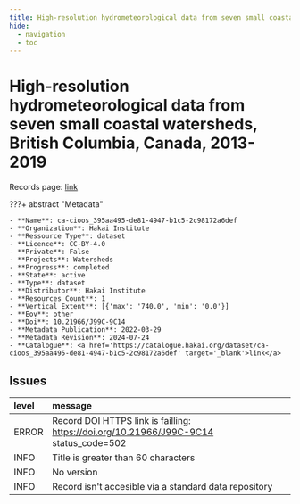 ```yaml
---
title: High-resolution hydrometeorological data from seven small coastal watersheds, British Columbia, Canada, 2013-2019
hide:
  - navigation
  - toc
---
```


# High-resolution hydrometeorological data from seven small coastal watersheds, British Columbia, Canada, 2013-2019

Records page: <a href='https://catalogue.hakai.org/dataset/ca-cioos_395aa495-de81-4947-b1c5-2c98172a6def' target='_blank'>link</a>

???+ abstract "Metadata"

    - **Name**: ca-cioos_395aa495-de81-4947-b1c5-2c98172a6def 
    - **Organization**: Hakai Institute 
    - **Ressource Type**: dataset 
    - **Licence**: CC-BY-4.0 
    - **Private**: False 
    - **Projects**: Watersheds 
    - **Progress**: completed 
    - **State**: active 
    - **Type**: dataset 
    - **Distributor**: Hakai Institute 
    - **Resources Count**: 1 
    - **Vertical Extent**: [{'max': '740.0', 'min': '0.0'}] 
    - **Eov**: other 
    - **Doi**: 10.21966/J99C-9C14 
    - **Metadata Publication**: 2022-03-29 
    - **Metadata Revision**: 2024-07-24 
    - **Catalogue**: <a href='https://catalogue.hakai.org/dataset/ca-cioos_395aa495-de81-4947-b1c5-2c98172a6def' target='_blank'>link</a> 

<div id='map'></div>




## Issues
| level   | message                                                                               |
|:--------|:--------------------------------------------------------------------------------------|
| ERROR   | Record DOI HTTPS link is failling: https://doi.org/10.21966/J99C-9C14 status_code=502 |
| INFO    | Title is greater than 60 characters                                                   |
| INFO    | No version                                                                            |
| INFO    | Record isn't accesible via a standard data repository                                 |


<script>
   document.addEventListener("DOMContentLoaded", function() {
    var map = L.map('map').setView([51.505, -125.09], 5);
    L.tileLayer('https://tile.openstreetmap.org/{z}/{x}/{y}.png', {
        maxZoom: 19,
        attribution: '&copy; <a href="http://www.openstreetmap.org/copyright">OpenStreetMap</a>'
    }).addTo(map);
    var geojsonFeature = {
        "type": "Feature",
        "properties": {
            "name" : "High-resolution hydrometeorological data from seven small coastal watersheds, British Columbia, Canada, 2013-2019"
        },
        "geometry": {'type': 'Polygon', 'coordinates': [[[-128.2, 51.61], [-128.0, 51.61], [-128.0, 51.69], [-128.2, 51.69], [-128.2, 51.61]]]}
    }
    L.geoJSON(geojsonFeature).addTo(map);
   })
</script>